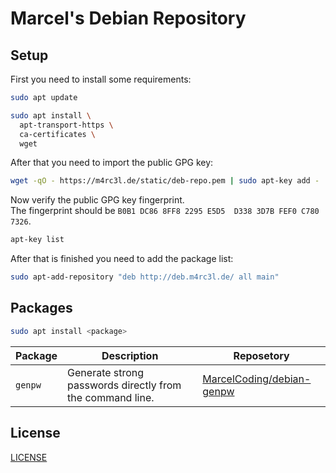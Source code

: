 # Marcel's Debian Repository

## Setup

First you need to install some requirements:
```bash
sudo apt update

sudo apt install \
  apt-transport-https \
  ca-certificates \
  wget
```

After that you need to import the public GPG key:
```bash
wget -qO - https://m4rc3l.de/static/deb-repo.pem | sudo apt-key add -
```

Now verify the public GPG key fingerprint.
<br>
The fingerprint should be `B0B1 DC86 8FF8 2295 E5D5  D338 3D7B FEF0 C780 7326`.
```bash
apt-key list
```

After that is finished you need to add the package list:
```bash
sudo apt-add-repository "deb http://deb.m4rc3l.de/ all main"
```

## Packages

```bash
sudo apt install <package>
```

| Package | Description | Reposetory |
|---------|-------------|------------|
| `genpw` | Generate strong passwords directly from the command line. | [MarcelCoding/debian-genpw](https://github.com/MarcelCoding/debian-genpw) |

## License

[LICENSE](LICENSE)